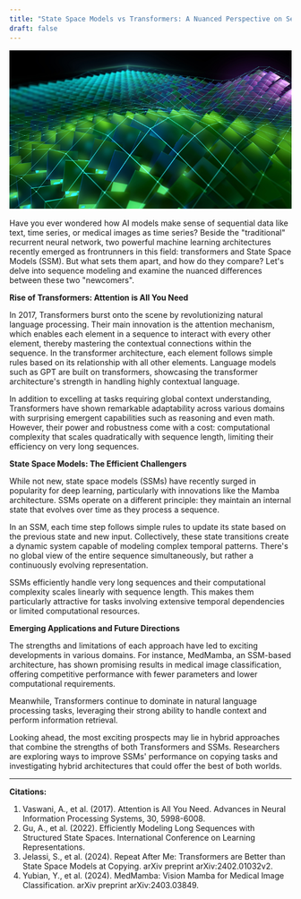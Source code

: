 ```yaml
---
title: "State Space Models vs Transformers: A Nuanced Perspective on Sequence Modeling"
draft: false
---
```

![mamba](/images/SSM.png)

Have you ever wondered how AI models make sense of sequential data like text, time series, or medical images as time series? Beside the "traditional" recurrent neural network, two powerful machine learning architectures recently emerged as frontrunners in this field: transformers and State Space Models (SSM). But what sets them apart, and how do they compare? Let's delve into sequence modeling and examine the nuanced differences between these two "newcomers".

**Rise of Transformers: Attention is All You Need**

In 2017, Transformers burst onto the scene by revolutionizing natural language processing. Their main innovation is the attention mechanism, which enables each element in a sequence to interact with every other element, thereby mastering the contextual connections within the sequence. In the transformer architecture, each element follows simple rules based on its relationship with all other elements. Language models such as GPT are built on transformers, showcasing the transformer architecture's strength in handling highly contextual language.

In addition to excelling at tasks requiring global context understanding, Transformers have shown remarkable adaptability across various domains with surprising emergent capabilities such as reasoning and even math. However, their power and robustness come with a cost: computational complexity that scales quadratically with sequence length, limiting their efficiency on very long sequences.

**State Space Models: The Efficient Challengers**

While not new, state space models (SSMs) have recently surged in popularity for deep learning, particularly with innovations like the Mamba architecture. SSMs operate on a different principle: they maintain an internal state that evolves over time as they process a sequence.

In an SSM, each time step follows simple rules to update its state based on the previous state and new input. Collectively, these state transitions create a dynamic system capable of modeling complex temporal patterns. There's no global view of the entire sequence simultaneously, but rather a continuously evolving representation.

SSMs efficiently handle very long sequences and their computational complexity scales linearly with sequence length. This makes them particularly attractive for tasks involving extensive temporal dependencies or limited computational resources.

**Emerging Applications and Future Directions**

The strengths and limitations of each approach have led to exciting developments in various domains. For instance, MedMamba, an SSM-based architecture, has shown promising results in medical image classification, offering competitive performance with fewer parameters and lower computational requirements.

Meanwhile, Transformers continue to dominate in natural language processing tasks, leveraging their strong ability to handle context and perform information retrieval.

Looking ahead, the most exciting prospects may lie in hybrid approaches that combine the strengths of both Transformers and SSMs. Researchers are exploring ways to improve SSMs' performance on copying tasks and investigating hybrid architectures that could offer the best of both worlds.

---
**Citations:**

1. Vaswani, A., et al. (2017). Attention is All You Need. Advances in Neural Information Processing Systems, 30, 5998-6008.
2. Gu, A., et al. (2022). Efficiently Modeling Long Sequences with Structured State Spaces. International Conference on Learning Representations.
3. Jelassi, S., et al. (2024). Repeat After Me: Transformers are Better than State Space Models at Copying. arXiv preprint arXiv:2402.01032v2.
4. Yubian, Y., et al. (2024). MedMamba: Vision Mamba for Medical Image Classification. arXiv preprint arXiv:2403.03849.
